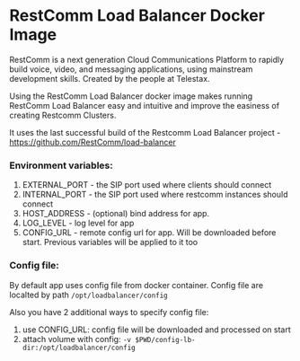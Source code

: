 # RestComm Load Balancer Docker Image

RestComm is a next generation Cloud Communications Platform to rapidly build voice, video, and messaging applications, using mainstream development skills. Created by the people at Telestax.

Using the RestComm Load Balancer docker image makes running RestComm Load Balancer easy and intuitive and improve the easiness of creating Restcomm Clusters.

It uses the last successful build of the Restcomm Load Balancer project - https://github.com/RestComm/load-balancer

### Environment variables:
1. EXTERNAL_PORT - the SIP port used where clients should connect
2. INTERNAL_PORT - the SIP port used where restcomm instances should connect
3. HOST_ADDRESS - (optional) bind address for app. 
4. LOG_LEVEL - log level for app
5. CONFIG_URL - remote config url for app. Will be downloaded before start. Previous variables will be applied to it too

### Config file:
By default app uses config file from docker container. Config file are localted by path `/opt/loadbalancer/config`

Also you have 2 additional ways to specify config file:

1. use CONFIG_URL: config file will be downloaded and processed on start 
2. attach volume with config: `-v $PWD/config-lb-dir:/opt/loadbalancer/config`
